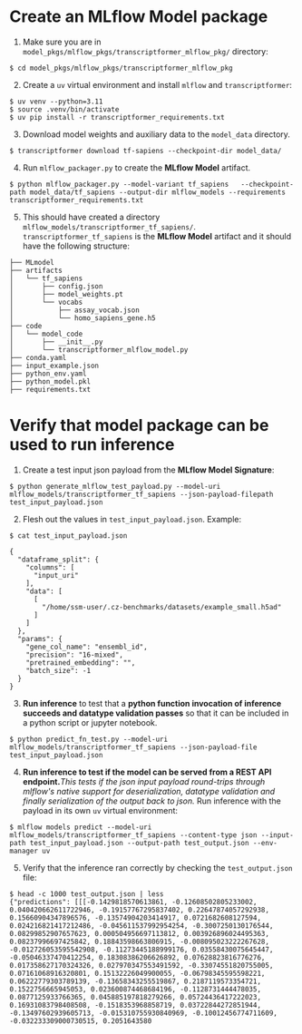 # Create an **MLflow Model** package
1. Make sure you are in `model_pkgs/mlflow_pkgs/transcriptformer_mlflow_pkg/` directory:

```
$ cd model_pkgs/mlflow_pkgs/transcriptformer_mlflow_pkg
```

2. Create a `uv` virtual environment and install `mlflow` and `transcriptformer`:

```
$ uv venv --python=3.11
$ source .venv/bin/activate
$ uv pip install -r transcriptformer_requirements.txt 
```

3. Download model weights and auxiliary data to the `model_data` directory.

```
$ transcriptformer download tf-sapiens --checkpoint-dir model_data/
```

4. Run `mlflow_packager.py` to create the **MLflow Model** artifact.

```
$ python mlflow_packager.py --model-variant tf_sapiens   --checkpoint-path model_data/tf_sapiens --output-dir mlflow_models --requirements transcriptformer_requirements.txt
```

5. This should have created a directory `mlflow_models/transcriptformer_tf_sapiens/`. `transcriptformer_tf_sapiens` is the **MLflow Model** artifact and it should have the following structure:

```
├── MLmodel
├── artifacts
│   └── tf_sapiens
│       ├── config.json
│       ├── model_weights.pt
│       └── vocabs
│           ├── assay_vocab.json
│           └── homo_sapiens_gene.h5
├── code
│   └── model_code
│       ├── __init__.py
│       └── transcriptformer_mlflow_model.py
├── conda.yaml
├── input_example.json
├── python_env.yaml
├── python_model.pkl
├── requirements.txt
```

# Verify that model package can be used to run inference
1. Create a test input json payload from the **MLflow Model Signature**:

```
$ python generate_mlflow_test_payload.py --model-uri mlflow_models/transcriptformer_tf_sapiens --json-payload-filepath test_input_payload.json
```

2. Flesh out the values in `test_input_payload.json`. Example:

```
$ cat test_input_payload.json

{
  "dataframe_split": {
    "columns": [
      "input_uri"
    ],
    "data": [
      [
        "/home/ssm-user/.cz-benchmarks/datasets/example_small.h5ad"
      ]
    ]
  },
  "params": {
    "gene_col_name": "ensembl_id",
    "precision": "16-mixed",
    "pretrained_embedding": "",
    "batch_size": -1
  }
}
```

3. **Run inference** to test that a **python function invocation of inference succeeds and datatype validation passes** so that it can be included in a python script or jupyter notebook.

```
$ python predict_fn_test.py --model-uri mlflow_models/transcriptformer_tf_sapiens --json-payload-file test_input_payload.json
```
4. **Run inference to test if the model can be served from a REST API endpoint.**_This tests if the json input payload round-trips through mlflow's native support for deserialization, datatype validation and finally serialization of the output back to json._ Run inference with the payload in its own `uv` virtual environment:

```
$ mlflow models predict --model-uri mlflow_models/transcriptformer_tf_sapiens --content-type json --input-path test_input_payload.json --output-path test_output.json --env-manager uv 
```

5. Verify that the inference ran correctly by checking the `test_output.json` file:

```
$ head -c 1000 test_output.json | less
{"predictions": [[[-0.1429818570613861, -0.12608502805233002, 0.040420662611722946, -0.19157767295837402, 0.22647874057292938, 0.15660904347896576, -0.13574904203414917, 0.0721682608127594, 0.024216821417212486, -0.045611537992954254, -0.3007250130176544, 0.08299852907657623, 0.000504956697113812, 0.003926896024495363, 0.08237996697425842, 0.18843598663806915, -0.008095023222267628, -0.012726053595542908, -0.11273445188999176, 0.03558430075645447, -0.05046337470412254, 0.18308386206626892, 0.07628823816776276, 0.017358627170324326, 0.027970347553491592, -0.33074551820755005, 0.07161068916320801, 0.15132226049900055, -0.06798345595598221, 0.06222779303789139, -0.13658343255519867, 0.2187119573354721, 0.1522756665945053, 0.023600874468684196, -0.1128731444478035, 0.0877125933766365, 0.045885197818279266, 0.05724436417222023, 0.16931083798408508, -0.1518353968858719, 0.03722844272851944, -0.13497602939605713, -0.015310755930840969, -0.10012456774711609, -0.032233309000730515, 0.2051643580
```